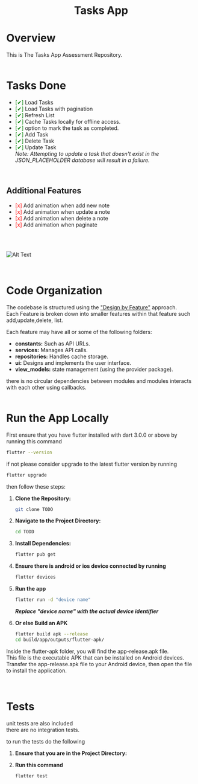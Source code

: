 <h1 align="center">Tasks App</h1>

# Overview

This is The Tasks App Assessment Repository.  
<br>

# Tasks Done  

- <span style="color:green;">[✔]</span> Load Tasks
- <span style="color:green;">[✔]</span> Load Tasks with pagination
- <span style="color:green;">[✔]</span> Refresh List   
- <span style="color:green;">[✔]</span> Cache Tasks locally for offline access.   
- <span style="color:green;">[✔]</span> option to mark the task as completed.
- <span style="color:green;">[✔]</span> Add Task
- <span style="color:green;">[✔]</span> Delete Task
- <span style="color:green;">[✔]</span> Update Task <br>
   *Note: Attempting to update a task that doesn't exist in the JSON_PLACEHOLDER database will result in a failure.*
<br>

## Additional Features

- <span style="color:red;">[x]</span> Add animation when add new note
- <span style="color:red;">[x]</span> Add animation when update a note
- <span style="color:red;">[x]</span> Add animation when delete a note
- <span style="color:red;">[x]</span> Add animation when paginate  
<br>

<br>

![Alt Text](https://raw.githubusercontent.com/a3bd2lra7man/task_app/blob/main/task_app.gif)

<br>

# Code Organization

The codebase is structured using the ["Design by Feature"](https://codeopinion.com/organizing-code-by-feature-using-vertical-slices/) approach.  
Each Feature is broken down into smaller features within that feature such add,update,delete, list.  

Each feature may have all or some of the following folders:

- **constants:** Such as API URLs.
- **services:** Manages API calls.
- **repositories:** Handles cache storage.
- **ui:** Designs and implements the user interface.
- **view_models:** state management (using the provider package).
  
there is no circular dependencies between modules and modules interacts with each other using callbacks.  
<br>

# Run the App Locally

First ensure that you have flutter installed with dart 3.0.0 or above by running this command  

   ```bash
   flutter --version
   ```
if not please consider upgrade to the latest flutter version by running

   ```bash
   flutter upgrade
   ```
then follow these steps:

1. **Clone the Repository:**

   ```bash
   git clone TODO
   ```  

2. **Navigate to the Project Directory:**

   ```bash
   cd TODD
   ```  


3. **Install Dependencies:**

   ```bash
   flutter pub get
   ```  

4. **Ensure there is android or ios device connected by running**

   ```bash
   flutter devices
   ```  

5. **Run the app**

   ```bash
   flutter run -d "device name"
   ```  
   ***Replace "device name" with the actual device identifier***

6. **Or else Build an APK**

   ```bash
   flutter build apk --release
   cd build/app/outputs/flutter-apk/
   ```

Inside the flutter-apk folder, you will find the app-release.apk file.  
This file is the executable APK that can be installed on Android devices.  
Transfer the app-release.apk file to your Android device, then open the file to install the application.

<br>

# Tests 

unit tests are also included   
there are no integration tests.   

to run the tests do the following 

1. **Ensure that you are in the Project Directory:**

2. **Run this command**

   ```bash
   flutter test
   ```  